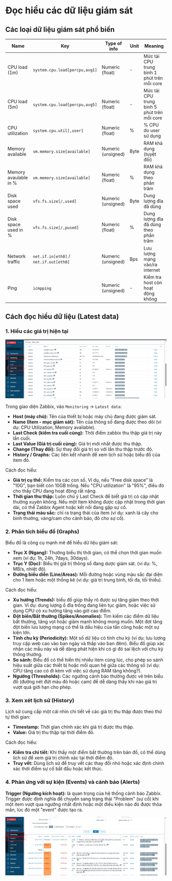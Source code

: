 # Đọc hiểu các dữ liệu giám sát

## Các loại dữ liệu giám sát phổ biến

| Name | Key | Type of info | Unit | Meaning |
|------|-----|--------------|------|---------|
| CPU load (1m) | `system.cpu.load[percpu,avg1]` | Numeric (float) | - | Mức tải CPU trung bình 1 phút trên mỗi core |
| CPU load (5m) | `system.cpu.load[percpu,avg5]` | Numeric (float) | - | Mức tải CPU trung bình 5 phút trên mỗi core |
| CPU utilization | `system.cpu.util[,user]` | Numeric (float) | % | % CPU do user sử dụng |
| Memory available | `vm.memory.size[available]` | Numeric (unsigned) | Byte | RAM khả dụng (tuyệt đối) |
| Memory avaulable in % | `vm.memory.size[available]` | Numeric (float) | % | RAM khả dụng theo phần trăm |
| Disk space used | `vfs.fs.size[/,used]` | Numeric (unsigned) | Byte | Dung lượng đĩa đã dùng |
| Disk space used in % | `vfs.fs.size[/,pused]` | Numeric (float) | % | Dung lượng đĩa đã dùng theo phần trăm |
| Network traffic | `net.if.in[eth0]` / `net.if.out[eth0]` | Numeric (unsigned) | Bps | Lưu lượng mạng vào/ra internet |
| Ping | `icmpping` | Numeric (unsigned) | - | Kiểm tra host còn hoạt động không |

## Cách đọc hiểu dữ liệu (Latest data)

### 1. Hiểu các giá trị hiện tại

![Latest data](./images/latest%20data.png)

Trong giao diện Zabbix, vào `Monitoring` -> `Latest data`:

- **Host (máy chủ):** Tên của thiết bị hoặc máy chủ đang được giám sát.
- **Name (Item - mục giám sát):** Tên của thông số đang được theo dõi (ví dụ: CPU Utilization, Memory available).
- **Last Check (kiểm tra cuối cùng):** Thời điểm zabbix thu thập giá trị này lần cuối.
- **Last Value (Giá trị cuối cùng):** Giá trị mới nhất được thu thập.
- **Change (Thay đổi):** Sự thay đổi giá trị so với lần thu thập trước đó.
- **History / Graphs:** Các liên kết nhanh để xem lịch sử hoặc biểu đồ của item đó.

Cách đọc hiểu:

- **Giá trị cụ thể:**  Kiểm tra các con số. Ví dụ, nếu "Free disk space" là "10G", bạn biết còn 10GB trống. Nếu "CPU utilization" là "95%", điều đó cho thấy CPU đang hoạt động rất nặng.
- **Thời gian thu thập:** Luôn chú ý Last Check để biết giá trị có cập nhật thường xuyên không. Nếu một Item không được cập nhật trong thời gian dài, có thể Zabbix Agent hoặc kết nối đang gặp sự cố.
- **Trạng thái màu sắc:** chỉ ra trạng thái của item (ví dụ: xanh lá cây cho bình thường, vàng/cam cho cảnh báo, đỏ cho sự cố).

### 2. Phân tích biểu đồ (Graphs)

Biểu đồ là công cụ mạnh mẽ để hiểu dữ liệu giám sát:

- **Trục X (Ngang):** Thường biểu thị thời gian, có thể chọn thời gian muốn xem (ví dụ: 1h, 24h, 7days, 30days).
- **Trục Y (Dọc):** Biểu thị giá trị thông số đang dược giám sát. (ví dụ: %, MB/s, nhiệt độ).
- **Đường biểu diễn (Line/Areas):** Mỗi đường hoặc vùng màu sắc đại diện cho 1 item hoặc một thống kê (ví dụ: giá trị trung bình, tối đa, tối thiểu).

Cách đọc hiểu:

- **Xu hướng (Trends):** biểu đồ giúp thấy rõ được sự tăng giảm theo thời gian. Ví dụ: dung lượng ổ đĩa trống đang liên tục giảm, hoặc việc sử dụng CPU có xu hướng tăng vào giờ cao điểm.
- **Đột biến/Bất thường (Spikes/Anomalies):** Tìm kiếm các điểm dữ liệu bất thường, tăng vọt hoặc giảm mạnh không mong muốn. Một đợt tăng đột biến lưu lượng mạng có thể là dấu hiệu của tấn công hoặc một sự kiện lớn.
- **Tính chu kỳ (Periodicity):** Một số dữ liệu có tính chu kỳ (ví dụ: lưu lượng truy cập web cao vào ban ngày và thấp vào ban đêm). Biểu đồ giúp xác nhận các mẫu này và dễ dàng phát hiện khi có gì đó sai lệch với chu kỳ thông thường.
- **So sánh:** Biểu đồ có thể hiển thị nhiều item cùng lúc, cho phép so sánh hiệu suất giữa các thiết bị hoặc mối quan hệ giữa các thông số (ví dụ: CPU tăng cao có đi kèm với việc sử dụng RAM tăng không?).
- **Ngưỡng (Thresholds):** Các ngưỡng cảnh báo thường được vẽ trên biểu đồ (đường nét đứt màu đỏ hoặc cam) để dễ dàng thấy khi nào giá trị vượt quá giới hạn cho phép.

### 3. Xem xét lịch sử (History)

Lịch sử cung cấp một cái nhìn chi tiết về các giá trị thu thập được theo thứ tự thời gian:

- **Timestamp:** Thời gian chính xác khi giá trị được thu thập.
- **Value:** Giá trị thu thập tại thời điểm đó.

Cách đọc hiểu:

- **Kiểm tra chi tiết:** Khi thấy một điểm bất thường trên bản đồ, có thể dùng lịch sử để xem giá trị chính xác tại thời điểm đó.
- **Truy vết:** Dùng lịch sử để truy vết các thay đổi nhỏ hoặc xác định chính xác thời điểm sự cố bắt đầu hoặc kết thúc.

### 4. Phản ứng với sự kiện (Events) và cảnh báo (Alerts)

**Trigger (Ngưỡng kích hoạt):** là quan trọng của hệ thống cảnh báo Zabbix. Trigger được định nghĩa để chuyển sang trạng thái "Problem" (sự cố) khi một item vượt qua ngưỡng nhất định hoặc một điều kiện nào đó được thỏa mãn, lúc đó một "event" được tạo ra.

![Trigger](./images/trigger.png)
